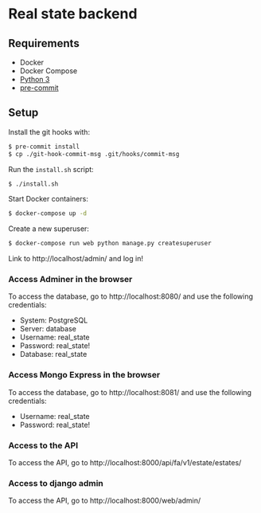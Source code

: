# Real state backend

## Requirements

 * Docker
 * Docker Compose
 * [Python 3](https://www.python.org/)
 * [pre-commit](https://pre-commit.com/)

## Setup

Install the git hooks with:

```bash
$ pre-commit install
$ cp ./git-hook-commit-msg .git/hooks/commit-msg
```

Run the `install.sh` script:

```bash
$ ./install.sh
```

Start Docker containers:

```bash
$ docker-compose up -d
```

Create a new superuser:

```bash
$ docker-compose run web python manage.py createsuperuser
```

Link to http://localhost/admin/ and log in!



### Access Adminer in the browser

To access the database, go to http://localhost:8080/ and use the following credentials:

 * System: PostgreSQL
 * Server: database
 * Username: real_state
 * Password: real_state!
 * Database: real_state


### Access Mongo Express in the browser

To access the database, go to http://localhost:8081/ and use the following credentials:

 * Username: real_state
 * Password: real_state!


### Access to the API

To access the API, go to http://localhost:8000/api/fa/v1/estate/estates/


### Access to django admin

To access the API, go to http://localhost:8000/web/admin/
